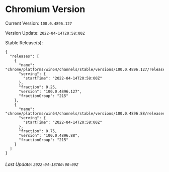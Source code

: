 # Chromium Version

Current Version: `100.0.4896.127`

Version Update: `2022-04-14T20:58:00Z`

Stable Release(s):
```
{
  "releases": [
    {
      "name": "chrome/platforms/win64/channels/stable/versions/100.0.4896.127/releases/1649969880",
      "serving": {
        "startTime": "2022-04-14T20:58:00Z"
      },
      "fraction": 0.25,
      "version": "100.0.4896.127",
      "fractionGroup": "215"
    },
    {
      "name": "chrome/platforms/win64/channels/stable/versions/100.0.4896.88/releases/1649969880",
      "serving": {
        "startTime": "2022-04-14T20:58:00Z"
      },
      "fraction": 0.75,
      "version": "100.0.4896.88",
      "fractionGroup": "215"
    }
  ]
}
```

###### Last Update: `2022-04-18T00:00:09Z`
